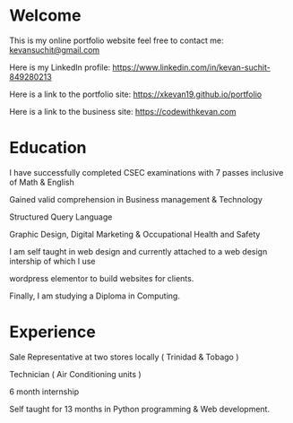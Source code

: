 # Welcome
This is my online portfolio website
feel free to contact me: kevansuchit@gmail.com 

Here is my LinkedIn profile: https://www.linkedin.com/in/kevan-suchit-849280213

Here is a link to the portfolio site: https://xkevan19.github.io/portfolio

Here is a link to the business site: https://codewithkevan.com 
# Education 
I have successfully completed CSEC examinations with 7 passes inclusive of Math & English

Gained valid comprehension in Business management & Technology 

Structured Query Language

Graphic Design, Digital Marketing & Occupational Health and Safety

I am self taught in web design and currently attached to a web design intership of which I use 

wordpress elementor to build websites for clients.

Finally, I am studying a Diploma in Computing.
# Experience
Sale Representative at two stores locally ( Trinidad & Tobago )

Technician ( Air Conditioning units )

6 month internship

Self taught for 13 months in Python programming & Web development.

